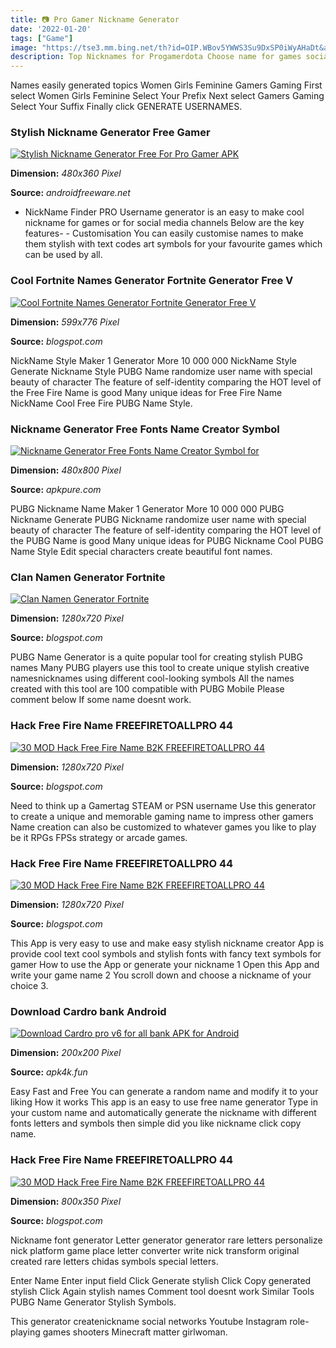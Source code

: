 ```yaml
---
title: 📷 Pro Gamer Nickname Generator
date: '2022-01-20'
tags: ["Game"]
image: "https://tse3.mm.bing.net/th?id=OIP.WBov5YWWS3Su9DxSP0iWyAHaDt&amp;pid=15.1"
description: Top Nicknames for Progamerdota Choose name for games social network and brands from our list or submit your nickname.
---
```




Names easily generated topics Women Girls Feminine Gamers Gaming First select Women Girls Feminine Select Your Prefix Next select Gamers Gaming Select Your Suffix Finally click GENERATE USERNAMES.



### Stylish Nickname Generator Free Gamer 

[![Stylish Nickname Generator Free For Pro Gamer APK](https://img.androidfreeware.net/screens/yygpKSi20tfP1KssycxN10vOz9Uvy9T3Cw5LS48sMKlysdDPKExJTUsszSnRyypIBwA/NSVfgYp4zD8.jpg)](https://img.androidfreeware.net/screens/yygpKSi20tfP1KssycxN10vOz9Uvy9T3Cw5LS48sMKlysdDPKExJTUsszSnRyypIBwA/NSVfgYp4zD8.jpg)


**Dimension:** _480x360 Pixel_ 

**Source:** _androidfreeware.net_ 


- NickName Finder PRO Username generator is an easy to make cool nickname for games or for social media channels Below are the key features- - Customisation You can easily customise names to make them stylish with text codes art symbols for your favourite games which can be used by all.


### Cool Fortnite Names Generator Fortnite Generator Free V 

[![Cool Fortnite Names Generator  Fortnite Generator Free V ](https://i.pinimg.com/originals/56/58/84/5658847a994f1bcec58fdbab8f86f84f.jpg)](https://i.pinimg.com/originals/56/58/84/5658847a994f1bcec58fdbab8f86f84f.jpg)


**Dimension:** _599x776 Pixel_ 

**Source:** _blogspot.com_ 


NickName Style Maker 1 Generator More 10 000 000 NickName Style Generate Nickname Style PUBG Name randomize user name with special beauty of character The feature of self-identity comparing the HOT level of the Free Fire Name is good Many unique ideas for Free Fire Name NickName Cool Free Fire PUBG Name Style.


### Nickname Generator Free Fonts Name Creator Symbol 

[![Nickname Generator Free Fonts Name Creator Symbol for ](https://image.winudf.com/v2/image1/Y29tLm5pY2tuYW1lLmdlbmVyYXRvci5mcmVlZmlyZS5uaWNrX3NjcmVlbl8yXzE1ODcwMDY5MzlfMDY3/screen-2.jpg?fakeurl=1&amp;type=.jpg)](https://image.winudf.com/v2/image1/Y29tLm5pY2tuYW1lLmdlbmVyYXRvci5mcmVlZmlyZS5uaWNrX3NjcmVlbl8yXzE1ODcwMDY5MzlfMDY3/screen-2.jpg?fakeurl=1&amp;type=.jpg)


**Dimension:** _480x800 Pixel_ 

**Source:** _apkpure.com_ 


PUBG Nickname Name Maker 1 Generator More 10 000 000 PUBG Nickname Generate PUBG Nickname randomize user name with special beauty of character The feature of self-identity comparing the HOT level of the PUBG Name is good Many unique ideas for PUBG Nickname Cool PUBG Name Style Edit special characters create beautiful font names.


### Clan Namen Generator Fortnite

[![Clan Namen Generator Fortnite](https://i.ytimg.com/vi/Tp7I6OFsd6k/maxresdefault.jpg)](https://i.ytimg.com/vi/Tp7I6OFsd6k/maxresdefault.jpg)


**Dimension:** _1280x720 Pixel_ 

**Source:** _blogspot.com_ 


PUBG Name Generator is a quite popular tool for creating stylish PUBG names Many PUBG players use this tool to create unique stylish creative namesnicknames using different cool-looking symbols All the names created with this tool are 100 compatible with PUBG Mobile Please comment below If some name doesnt work.


###  Hack Free Fire Name FREEFIRETOALLPRO 44 

[![30 MOD Hack Free Fire Name B2K FREEFIRETOALLPRO  44 ](https://i.ytimg.com/vi/rGAFOBUKSec/maxresdefault.jpg)](https://i.ytimg.com/vi/rGAFOBUKSec/maxresdefault.jpg)


**Dimension:** _1280x720 Pixel_ 

**Source:** _blogspot.com_ 


Need to think up a Gamertag STEAM or PSN username Use this generator to create a unique and memorable gaming name to impress other gamers Name creation can also be customized to whatever games you like to play be it RPGs FPSs strategy or arcade games.


###  Hack Free Fire Name FREEFIRETOALLPRO 44 

[![30 MOD Hack Free Fire Name B2K FREEFIRETOALLPRO  44 ](https://i.ytimg.com/vi/MU8i8XdRqTY/maxresdefault.jpg)](https://i.ytimg.com/vi/MU8i8XdRqTY/maxresdefault.jpg)


**Dimension:** _1280x720 Pixel_ 

**Source:** _blogspot.com_ 


This App is very easy to use and make easy stylish nickname creator App is provide cool text cool symbols and stylish fonts with fancy text symbols for gamer How to use the App or generate your nickname 1 Open this App and write your game name 2 You scroll down and choose a nickname of your choice 3.


### Download Cardro bank Android

[![Download Cardro pro v6 for all bank APK for Android](https://apk4k.fun/imgstore/Nlv-0RiWzEiBCpF9PGRoCrIcikyrwTY7wRNkdy31Als/fill/200/200/no/1/aHR0cHM6Ly9wbGF5LWxoLmdvb2dsZXVzZXJjb250ZW50LmNvbS9DWTBqcjd2UzVDUmpNWWVGaTRTS1R3NzJEUW0zekxyRnVyZ09mMU5JY1BiZUR0SnJmeXg0Tm92YUI4S05fYWp0TkE.png)](https://apk4k.fun/imgstore/Nlv-0RiWzEiBCpF9PGRoCrIcikyrwTY7wRNkdy31Als/fill/200/200/no/1/aHR0cHM6Ly9wbGF5LWxoLmdvb2dsZXVzZXJjb250ZW50LmNvbS9DWTBqcjd2UzVDUmpNWWVGaTRTS1R3NzJEUW0zekxyRnVyZ09mMU5JY1BiZUR0SnJmeXg0Tm92YUI4S05fYWp0TkE.png)


**Dimension:** _200x200 Pixel_ 

**Source:** _apk4k.fun_ 


Easy Fast and Free You can generate a random name and modify it to your liking How it works This app is an easy to use free name generator Type in your custom name and automatically generate the nickname with different fonts letters and symbols then simple did you like nickname click copy name.


###  Hack Free Fire Name FREEFIRETOALLPRO 44 

[![30 MOD Hack Free Fire Name B2K FREEFIRETOALLPRO  44 ](https://staticg.sportskeeda.com/editor/2020/09/2c8dc-16012759415002-800.jpg)](https://staticg.sportskeeda.com/editor/2020/09/2c8dc-16012759415002-800.jpg)


**Dimension:** _800x350 Pixel_ 

**Source:** _blogspot.com_ 



Nickname font generator Letter generator generator rare letters personalize nick platform game place letter converter write nick transform original created rare letters chidas symbols special letters.


Enter Name Enter input field Click Generate stylish Click Copy generated stylish Click Again stylish names Comment tool doesnt work Similar Tools PUBG Name Generator Stylish Symbols.


This generator createnickname social networks Youtube Instagram role-playing games shooters Minecraft matter girlwoman.




